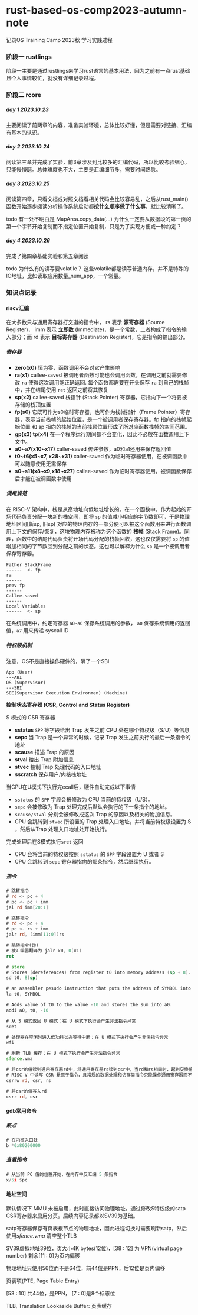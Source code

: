 # rust-based-os-comp2023-autumn-note
记录OS Training Camp 2023秋 学习实践过程



### 阶段一 rustlings

阶段一主要是通过rustlings来学习rust语言的基本用法，因为之前有一点rust基础且个人事情较忙，就没有详细记录过程。

### 阶段二 rcore

##### day 1 2023.10.23

主要阅读了前两章的内容，准备实验环境，总体比较好懂，但是需要对链接、汇编有基本的认识。

##### day 2 2023.10.24

阅读第三章并完成了实验，前3章涉及到比较多的汇编代码，所以比较考验细心，只能慢慢磨。总体难度也不大，主要是汇编细节多，需要时间熟悉。

##### day 3 2023.10.25

阅读第四章，只看文档或对照文档看相关代码会比较容易乱，之后从rust_main() 函数开始逐步阅读分析操作系统启动都**按什么顺序做了什么事**，就比较清晰了。

todo 有一处不明白是 MapArea.copy_data(...) 为什么一定要从数据段的第一页的第一个字节开始复制而不指定位置开始复制，只是为了实现方便或一种约定？

##### day 4 2023.10.26

完成了第四章基础实验和第五章阅读

todo 为什么有的读写要volatile？ 这些volatile都是读写普通内存，并不是特殊的IO地址，比如读取应用数量_num_app，一个常量。


### 知识点记录

#### riscv汇编

在大多数只与通用寄存器打交道的指令中， rs 表示 **源寄存器** (Source Register)， imm 表示 **立即数** (Immediate)，是一个常数，二者构成了指令的输入部分；而 rd 表示 **目标寄存器** (Destination Register)，它是指令的输出部分。



##### 寄存器

* **zero(x0)** 恒为零，函数调用不会对它产生影响
*  **ra(x1)**  callee-saved  被调用者函数可能也会调用函数，在调用之前就需要修改 `ra` 使得这次调用能正确返回. 每个函数都需要在开头保存 `ra` 到自己的栈帧中，并在结尾使用 `ret` 返回之前将其恢复
* **sp(x2)** callee-saved 栈指针 (Stack Pointer) 寄存器，它指向下一个将要被存储的栈顶位置
* **fp(s0)** 它既可作为s0临时寄存器，也可作为栈帧指针（Frame Pointer）寄存器，表示当前栈帧的起始位置，是一个被调用者保存寄存器。fp 指向的栈帧起始位置 和 sp 指向的栈帧的当前栈顶位置形成了所对应函数栈帧的空间范围。
* **gp(x3) tp(x4)** 在一个程序运行期间都不会变化，因此不必放在函数调用上下文中。
* **a0~a7(x10~x17)** caller-saved 传递参数，a0和a1还用来保存返回值
* **t0~t6(x5~x7, x28~x31)** caller-saved 作为临时寄存器使用，在被调函数中可以随意使用无需保存
* **s0~s11(x8~x9,x18~x27)** callee-saved 作为临时寄存器使用，被调函数保存后才能在被调函数中使用



##### 调用规范

在 RISC-V 架构中，栈是从高地址向低地址增长的。在一个函数中，作为起始的开场代码负责分配一块新的栈空间，即将 `sp` 的值减小相应的字节数即可，于是物理地址区间[新sp, 旧sp) 对应的物理内存的一部分便可以被这个函数用来进行函数调用上下文的保存/恢复，这块物理内存被称为这个函数的 **栈帧** (Stack Frame)。同理，函数中的结尾代码负责将开场代码分配的栈帧回收，这也仅仅需要将 `sp` 的值增加相同的字节数回到分配之前的状态。这也可以解释为什么 `sp` 是一个被调用者保存寄存器。

```
Father StackFrame
------  <- fp
ra
------
prev fp
------
Callee-saved
------
Local Variables
------  <- sp
```



在系统调用中，约定寄存器 `a0~a6` 保存系统调用的参数， `a0` 保存系统调用的返回值，`a7` 用来传递 syscall ID

##### 特权级机制

注意，OS不是直接操作硬件的，隔了一个SBI

```
App (User)
---ABI
OS (Supervisor)
---SBI
SEE(Supervisor Execution Environmen) (Machine)
```

**控制状态寄存器  (CSR, Control and Status Register)**

S 模式的 CSR 寄存器

* **sstatus** `SPP` 等字段给出 Trap 发生之前 CPU 处在哪个特权级（S/U）等信息
* **sepc** 当 Trap 是一个异常的时候，记录 Trap 发生之前执行的最后一条指令的地址
* **scause**  描述 Trap 的原因
* **stval**  给出 Trap 附加信息
* **stvec**  控制 Trap 处理代码的入口地址
* **sscratch** 保存用户/内核栈地址 

当CPU在U模式下执行完ecall后，硬件自动完成以下事情

* `sstatus` 的 `SPP` 字段会被修改为 CPU 当前的特权级（U/S）。
* `sepc` 会被修改为 Trap 处理完成后默认会执行的下一条指令的地址。
* `scause/stval` 分别会被修改成这次 Trap 的原因以及相关的附加信息。
* CPU 会跳转到 `stvec` 所设置的 Trap 处理入口地址，并将当前特权级设置为 S ，然后从Trap 处理入口地址处开始执行。

完成处理后在S模式执行```sret``` 返回

* CPU 会将当前的特权级按照 `sstatus` 的 `SPP` 字段设置为 U 或者 S
* CPU 会跳转到 `sepc` 寄存器指向的那条指令，然后继续执行。

##### 指令

```asm
# 跳转指令 
# rd <- pc + 4
# pc <- pc + imm
jal rd imm[20:1]

# 跳转指令
# rd <- pc + 4
# pc <- rs + imm
jalr rd, (imm[11:0])rs

# 跳转指令(伪)
# 被汇编器翻译为 jalr x0, 0(x1)
ret

# store
# Stores (dereferences) from register t0 into memory address (sp + 8).
sd t0, 8(sp)

# an assembler pesudo instruction that puts the address of SYMBOL into t0.
la t0, SYMBOL

# Adds value of t0 to the value -10 and stores the sum into a0.
addi a0, t0, -10

# 从 S 模式返回 U 模式：在 U 模式下执行会产生非法指令异常
sret

# 处理器在空闲时进入低功耗状态等待中断：在 U 模式下执行会产生非法指令异常
wfi

# 刷新 TLB 缓存：在 U 模式下执行会产生非法指令异常
sfence.vma

# 将csr的值读到通用寄存器rd中，将通用寄存器rs读到csr中，当rd和rs相同时，起到交换值的作用
# RISC-V 中读写 CSR 是原子指令，且常规的数据处理和访存类指令只能操作通用寄存器而不能操作 CSR
csrrw rd, csr, rs

# 将csr的值写入rd
csrr rd, csr

```



#### gdb常用命令

##### 断点

```asm
# 在内核入口处
b *0x80200000
```

##### 查看指令

```asm
# 从当前 PC 值的位置开始，在内存中反汇编 5 条指令
x/5i $pc
```

#### 地址空间

默认情况下 MMU 未被启用，此时直接访问物理地址。通过修改S特权级的satp CSR寄存器来启用分页。后续内容记录都以SV39为基础。

satp寄存器保存有页表根节点的物理地址，因此进程切换时需要刷新satp，然后使用*sfence.vma* 清空整个TLB

SV39虚拟地址39位，页大小4K bytes(12位)，[38 : 12] 为 VPN(virtual page number) 剩余[11 : 0]为页内偏移

物理地址只使用56位而不是64位，前44位是PPN，后12位是页内偏移

页表项(PTE, Page Table Entry)

[53 : 10] 共44位，是PPN， [7 : 0]是8个标志位

TLB, Translation Lookaside Buffer: 页表缓存








